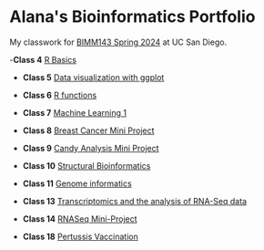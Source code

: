 # Alana's Bioinformatics Portfolio

My classwork for [BIMM143 Spring 2024](https://alanarose77.github.io/bimm143_github1/) at UC San Diego.

-**Class 4** [R Basics]()

- **Class 5** [Data visualization with ggplot](https://github.com/alanarose77/bimm143_github1/blob/main/Class05/class05.pdf)

- **Class 6** [R functions](https://github.com/alanarose77/bimm143_github1/blob/main/Class06/lab_class06.pdf)

- **Class 7** [Machine Learning 1](https://github.com/alanarose77/bimm143_github1/blob/main/Class07/Class07.pdf)

- **Class 8** [Breast Cancer Mini Project]()

- **Class 9** [Candy Analysis Mini Project]()

- **Class 10** [Structural Bioinformatics]()

- **Class 11** [Genome informatics]()

- **Class 13** [Transcriptomics and the analysis of RNA-Seq data]()

- **Class 14** [RNASeq Mini-Project]()

- **Class 18** [Pertussis Vaccination]()
